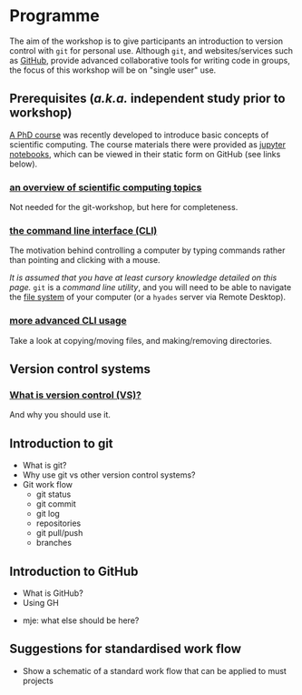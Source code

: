 # Programme

The aim of the workshop is to give participants an introduction to version control with `git` for personal use. Although `git`, and websites/services such as [GitHub](github.com), provide advanced collaborative tools for writing code in groups, the focus of this workshop will be on "single user" use.

## Prerequisites (_a.k.a._ independent study prior to workshop)

[A PhD course](https://github.com/meeg-cfin/scientific_computing_basics) was recently developed to introduce basic concepts of scientific computing. The course materials there were provided as [jupyter notebooks](jupyter.org), which can be viewed in their static form on GitHub (see links below).

### [an overview of scientific computing topics](https://github.com/meeg-cfin/scientific_computing_basics/blob/master/notebooks/01-Course-Overview.ipynb)

Not needed for the git-workshop, but here for completeness.

### [the command line interface (CLI)](https://github.com/meeg-cfin/scientific_computing_basics/blob/abd97ea1688fa7a102773c25a5a1c0e89a7a123c/notebooks/21-Command-line-interface.ipynb)

The motivation behind controlling a computer by typing commands rather than pointing and clicking with a mouse.

*It is assumed that you have at least cursory knowledge detailed on this page.* `git` is a _command line utility_, and you will need to be able to navigate the [file system](https://github.com/meeg-cfin/scientific_computing_basics/blob/master/notebooks/12-Files-and-filesystems.ipynb) of your computer (or a `hyades` server via Remote Desktop).

### [more advanced CLI usage](https://github.com/meeg-cfin/scientific_computing_basics/blob/abd97ea1688fa7a102773c25a5a1c0e89a7a123c/notebooks/22-Working-on-command-line.ipynb)

Take a look at copying/moving files, and making/removing directories.

## Version control systems

### [What is version control (VS)?](https://www.git-scm.com/book/en/v2/Getting-Started-About-Version-Control)

And why you should use it.

## Introduction to git

* What is git?
* Why use git vs other version control systems?
* Git work flow
	- git status
	- git commit
	- git log
	- repositories
	- git pull/push
	- branches

## Introduction to GitHub

* What is GitHub?
* Using GH

- mje: what else should be here?


## Suggestions for standardised work flow

* Show a schematic of a standard work flow that can be applied to must projects
